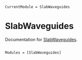 ```@meta
CurrentModule = SlabWaveguides
```

# SlabWaveguides

Documentation for [SlabWaveguides](https://github.com/MKAbdElrahman/SlabWaveguides.jl).

```@index
```

```@autodocs
Modules = [SlabWaveguides]
```
